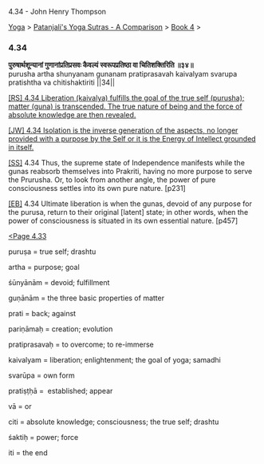 4.34 - John Henry Thompson 

[Yoga](../../../yoga.html)‎ > ‎[Patanjali's Yoga Sutras - A Comparison](../../patanjani.html)‎ > ‎[Book 4](../book-4.html)‎ > ‎

### 4.34

**पुरुषार्थशून्यानां गुणानांप्रतिप्रसवः कैवल्यं स्वरूपप्रतिष्ठा वा चितिशक्तिरिति ॥३४॥**  
purusha artha shunyanam gunanam pratiprasavah kaivalyam svarupa pratishtha va chitishaktiriti ||34||  
  
  
[\[RS\] 4.34 Liberation (kaivalya) fulfills the goal of the true self (purusha); matter (guna) is transcended. The true nature of being and the force of absolute knowledge are then revealed.](http://www.ashtangayoga.info/source-texts/yoga-sutra-patanjali/chapter-4/item/purusha-artha-shunyanam-gunanam-pratiprasavah/)  
  
[\[JW\] 4.34 Isolation is the inverse generation of the aspects, no longer provided with a purpose by the Self or it is the Energy of Intellect grounded in itself.](http://books.google.com/books?id=YzFImjtOxUwC&pg=PA347&ci=58%2C727%2C775%2C88&source=bookclip)  
  
[\[SS\]](http://www.amazon.com/Yoga-Sutras-Patanjali-Commentary-Satchidananda/dp/0932040381) 4.34 Thus, the supreme state of Independence manifests while the gunas reabsorb themselves into Prakriti, having no more purpose to serve the Prurusha. Or, to look from another angle, the power of pure consciousness settles into its own pure nature. \[p231\]  
  
[\[EB\]](http://www.amazon.com/Yoga-Sutras-Patanjali-Translation-Commentary/dp/0865477361/ref=sr_1_1?ie=UTF8&s=books&qid=1250508322&sr=1-1) 4.34 Ultimate liberation is when the gunas, devoid of any purpose for the purusa, return to their original \[latent\] state; in other words, when the power of consciousness is situated in its own essential nature. \[p457\]  
  
  
[<Page 4.33](433.html)   

puruṣa = true self; drashtu  
  
artha = purpose; goal  
  
śūnyānām = devoid; fulfillment  
  
guṇānām = the three basic properties of matter  
  
prati = back; against  
  
pariṇāmaḥ = creation; evolution  
  
pratiprasavaḥ = to overcome; to re-immerse  
  
kaivalyam = liberation; enlightenment; the goal of yoga; samadhi  
  
svarūpa = own form  
  
pratiṣṭḥā =  established; appear  
  
vā = or  
  
citi = absolute knowledge; consciousness; the true self; drashtu  
  
śaktiḥ = power; force  
  
iti = the end

